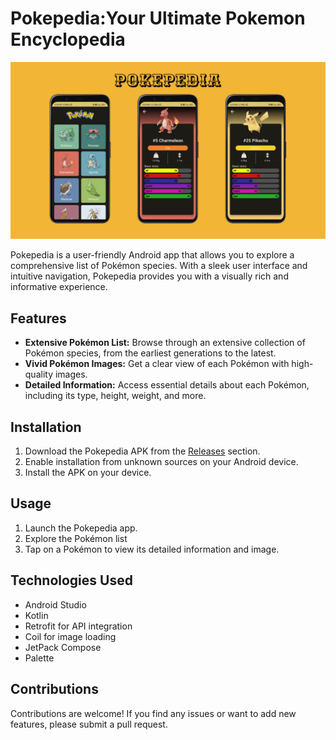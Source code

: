 # Pokepedia:Your Ultimate Pokemon Encyclopedia
![screen_shot.png](snap/pokepedia.png)



Pokepedia is a user-friendly Android app that allows you to explore a comprehensive list of Pokémon species. With a sleek user interface and intuitive navigation, Pokepedia provides you with a visually rich and informative experience.

## Features

- **Extensive Pokémon List:** Browse through an extensive collection of Pokémon species, from the earliest generations to the latest.
- **Vivid Pokémon Images:** Get a clear view of each Pokémon with high-quality images.
- **Detailed Information:** Access essential details about each Pokémon, including its type, height, weight, and more.



## Installation

1. Download the Pokepedia APK from the [Releases](https://github.com/h4xor7/Pokepedia/releases/download/alpha/app-debug.apk) section.
2. Enable installation from unknown sources on your Android device.
3. Install the APK on your device.

## Usage

1. Launch the Pokepedia app.
2. Explore the Pokémon list
3. Tap on a Pokémon to view its detailed information and image.

## Technologies Used

- Android Studio
- Kotlin
- Retrofit for API integration
- Coil for image loading
- JetPack Compose
- Palette



## Contributions

Contributions are welcome! If you find any issues or want to add new features, please submit a pull request.



